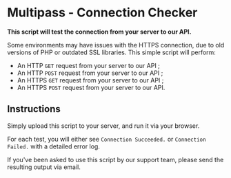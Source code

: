 Multipass - Connection Checker
===

**This script will test the connection from your server to our API.**

Some environments may have issues with the HTTPS connection, due to old versions of PHP or outdated SSL libraries. This simple script will perform:

- An HTTP `GET` request from your server to our API ;
- An HTTP `POST` request from your server to our API ;
- An HTTPS `GET` request from your server to our API ;
- An HTTPS `POST` request from your server to our API.

## Instructions

Simply upload this script to your server, and run it via your browser.

For each test, you will either see `Connection Succeeded.` or `Connection Failed.` with a detailed error log.

If you've been asked to use this script by our support team, please send the resulting output via email.
